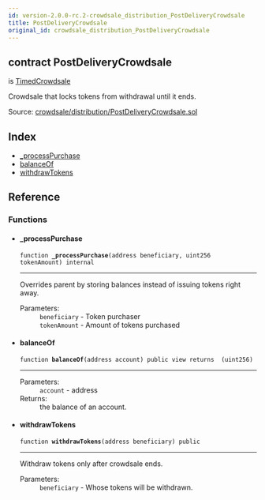 ```yaml
---
id: version-2.0.0-rc.2-crowdsale_distribution_PostDeliveryCrowdsale
title: PostDeliveryCrowdsale
original_id: crowdsale_distribution_PostDeliveryCrowdsale
---
```


<div class="contract-doc"><div class="contract"><h2 class="contract-header"><span class="contract-kind">contract</span> PostDeliveryCrowdsale</h2><p class="base-contracts"><span>is</span> <a href="crowdsale_validation_TimedCrowdsale.html">TimedCrowdsale</a></p><p class="description">Crowdsale that locks tokens from withdrawal until it ends.</p><div class="source">Source: <a href="https://github.com/OpenZeppelin/zeppelin-solidity/blob/v2.0.0-rc.2/contracts/crowdsale/distribution/PostDeliveryCrowdsale.sol" target="_blank">crowdsale/distribution/PostDeliveryCrowdsale.sol</a></div></div><div class="index"><h2>Index</h2><ul><li><a href="crowdsale_distribution_PostDeliveryCrowdsale.html#_processPurchase">_processPurchase</a></li><li><a href="crowdsale_distribution_PostDeliveryCrowdsale.html#balanceOf">balanceOf</a></li><li><a href="crowdsale_distribution_PostDeliveryCrowdsale.html#withdrawTokens">withdrawTokens</a></li></ul></div><div class="reference"><h2>Reference</h2><div class="functions"><h3>Functions</h3><ul><li><div class="item function"><span id="_processPurchase" class="anchor-marker"></span><h4 class="name">_processPurchase</h4><div class="body"><code class="signature">function <strong>_processPurchase</strong><span>(address beneficiary, uint256 tokenAmount) </span><span>internal </span></code><hr/><div class="description"><p>Overrides parent by storing balances instead of issuing tokens right away.</p></div><dl><dt><span class="label-parameters">Parameters:</span></dt><dd><div><code>beneficiary</code> - Token purchaser</div><div><code>tokenAmount</code> - Amount of tokens purchased</div></dd></dl></div></div></li><li><div class="item function"><span id="balanceOf" class="anchor-marker"></span><h4 class="name">balanceOf</h4><div class="body"><code class="signature">function <strong>balanceOf</strong><span>(address account) </span><span>public </span><span>view </span><span>returns  (uint256) </span></code><hr/><dl><dt><span class="label-parameters">Parameters:</span></dt><dd><div><code>account</code> - address</div></dd><dt><span class="label-return">Returns:</span></dt><dd>the balance of an account.</dd></dl></div></div></li><li><div class="item function"><span id="withdrawTokens" class="anchor-marker"></span><h4 class="name">withdrawTokens</h4><div class="body"><code class="signature">function <strong>withdrawTokens</strong><span>(address beneficiary) </span><span>public </span></code><hr/><div class="description"><p>Withdraw tokens only after crowdsale ends.</p></div><dl><dt><span class="label-parameters">Parameters:</span></dt><dd><div><code>beneficiary</code> - Whose tokens will be withdrawn.</div></dd></dl></div></div></li></ul></div></div></div>
